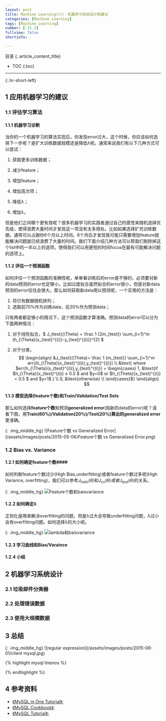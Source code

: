 ```yaml
---
layout: post
title: Machine Learning(六)：机器学习系统设计和建议
categories: [Machine Learning]
tags: [Machine Learning]
number: [-11.1]
fullview: false
shortinfo: 。

---
```

目录
{:.article_content_title}


* TOC
{:toc}

---
{:.hr-short-left}

## 1 应用机器学习的建议 ##

### 1.1 评估学习算法 ###

#### 1.1.1 机器学习诊断 ####

当你的一个机器学习的算法实现后，你发现error过大，这个时候，你应该如何选择下一步呢？是扩大训练数据规模还是降低$\lambda$呢。通常来说我们有以下几种方式可以尝试：

1. 获取更多训练数据；

2. 减少feature；

3. 增加feature；

4. 增加高次项；

5. 降低$\lambda$；

6. 增加$\lambda$。

但是他们之间哪个更有效呢？很多机器学习的实践者通过自己的感觉来随机选择优先级，使得浪费大量时间才发现这一项没有太多用处。比如如果选择扩充训练数据，通常可以占据你6个月以上时间。6个月后才发现我可能只需要增加feature就能解决问题就已经浪费了大量的时间。我们下面介绍几种方法可以帮我们剔除掉这个list中的一半以上的选项，使得我们可以用更短的时间focus在最有可能解决问题的选项上。

#### 1.1.2 评估一个预测函数 ####

如何评估一个预测函数的准确性呢，单单看训练后的error是不够的，必须要对新的data预测的error也足够小。比如过度拟合虽然拟合的error很小，但是对新data预测的error往往会很大。那么如何获取新data用以预测呢，一个实用的方法是：

1. 将已有数据随机排列；
2. 选取前70%作为训练data，后30%作为预测data；

只有两者都足够小的情况下，这个预测函数才算准确。预测data的error可以分为下面两种情况：

1. 对于线性拟合，$
J_{test}(\Theta) = \frac 1 {2m_{test}} \sum_{i=1}^m (h_{\Theta}(x_{test}^{(i)}-y_{test}^{(i)})^{2}
$

2. 对于分类，
$$
\begin{align}
&J_{test}(\Theta)= \frac 1 {m_{test}} \sum_{i=1}^m err((h_{\Theta}(x_{test}^{(i)},y_{test}^{(i)}) 
\\
&\text{ where $err(h_{\Theta}(x_{test}^{(i)},y_{test}^{(i)}) =
\begin{cases}
1, &\text{if $h_{\Theta}(x_{test}^{(i)} ≥ 0.5 $ and $y=0$ or $h_{\Theta}(x_{test}^{(i)} < 0.5 $ and $y=1$  } \\
0, &\text{otherwise} \\
\end{cases}$}
\end{align}
$$

#### 1.1.3 模型选择(feature个数)和Train/Validation/Test Sets ####

那么如何选择**feature个数**和预测**generalized error**(指新的data的error)呢？请看下图，用**Train(60%)/Validation(20%)/Test(20%)**算出的**generalized error**更准确。

{: .img_middle_hg}
![Feature个数 vs Generalized Error](/assets/images/posts/2015-05-06/Feature个数 vs Generalized Error.png)


### 1.2 Bias vs. Variance ### 


#### 1.2.1 如何确定feature个数####

如何判断feature个数过少(High Bias,underfitting)或者feature个数过多呢(High Variance, overfitting)，我们可以参考$J_{train}(\theta)$和$J_{cv}(\theta)或者J_{test}(\theta)$的关系。

{: .img_middle_hg}
![Feature个数和baisvariance](/assets/images/posts/2015-05-06/Feature个数和baisvariance.png)



#### 1.2.2 如何确定$λ$ ####

正则化是用来解决overfitting的问题，但是$λ$过大会导致underfitting问题，$λ$过小会有overfitting问题。如何选择$λ$的大小呢。

{: .img_middle_hg}
![lambda和baisvariance](/assets/images/posts/2015-05-06/lambda和baisvariance.png)




#### 1.2.3 学习曲线和Bias/Varaince ####

#### 1.2.4 小结 ####

## 2 机器学习系统设计 ##

### 2.1 垃圾邮件分类器 ###

### 2.2 处理错误数据 ###

### 2.3 使用大规模数据 ###


## 3 总结 ##


{: .img_middle_hg}
![regular expression](/assets/images/posts/2015-06-01/client mysql.jpg)

{% highlight mysql linenos %}

{% endhighlight %}

## 4 参考资料 ##
- [《MySQL in One Tutorial》](https://www.youtube.com/watch?v=yPu6qV5byu4);
- [《MySQL Cookbook》](https://www.amazon.com/MySQL-Cookbook-Paul-DuBois/dp/059652708X/ref=sr_1_2?ie=UTF8&qid=1469005314&sr=8-2&keywords=mysql+cookbook);
- [《MySQL Tutorial》](http://www.tutorialspoint.com/mysql/);





